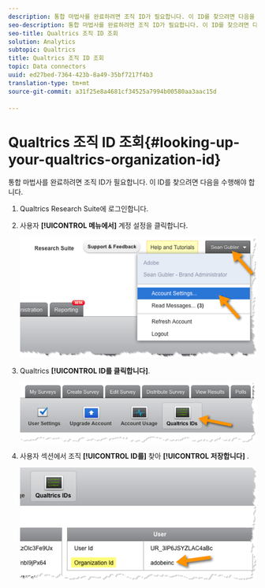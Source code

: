 ```yaml
---
description: 통합 마법사를 완료하려면 조직 ID가 필요합니다. 이 ID를 찾으려면 다음을 수행해야 합니다.
seo-description: 통합 마법사를 완료하려면 조직 ID가 필요합니다. 이 ID를 찾으려면 다음을 수행해야 합니다.
seo-title: Qualtrics 조직 ID 조회
solution: Analytics
subtopic: Qualtrics
title: Qualtrics 조직 ID 조회
topic: Data connectors
uuid: ed27bed-7364-423b-8a49-35bf7217f4b3
translation-type: tm+mt
source-git-commit: a31f25e8a4681cf34525a7994b00580aa3aac15d

---
```



# Qualtrics 조직 ID 조회{#looking-up-your-qualtrics-organization-id}

통합 마법사를 완료하려면 조직 ID가 필요합니다. 이 ID를 찾으려면 다음을 수행해야 합니다.

1. Qualtrics Research Suite에 로그인합니다.
1. 사용자 **[!UICONTROL 메뉴에서]** 계정 설정을 클릭합니다.

   ![](assets/qualtrics-org-id-1.png)

1. Qualtrics **[!UICONTROL ID를 클릭합니다]**.

   ![](assets/qualtrics-org-id-2.png)

1. 사용자 섹션에서 조직 **[!UICONTROL ID를]** 찾아 **[!UICONTROL 저장합니다]** .

   ![](assets/qualtrics-org-id-3.png)

